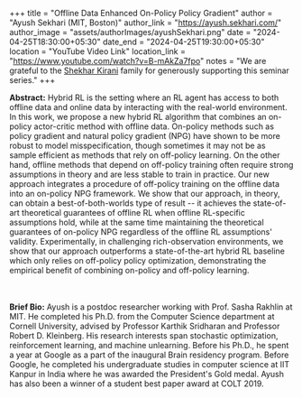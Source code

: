 +++
title = "Offline Data Enhanced On-Policy Policy Gradient"
author = "Ayush Sekhari (MIT, Boston)"
author_link = "https://ayush.sekhari.com/"
author_image = "assets/authorImages/ayushSekhari.png"
date = "2024-04-25T18:30:00+05:30"
date_end = "2024-04-25T19:30:00+05:30"
location = "YouTube Video Link"
location_link = "https://www.youtube.com/watch?v=B-mAkZa7fpo"
notes = "We are grateful to the <a href = "https://www.accel.com/people/shekhar-kirani" target= "_blank">Shekhar Kirani</a> family for generously supporting this seminar series."
+++

<b>Abstract:</b>
Hybrid RL is the setting where an RL agent has access to both offline data and online data
by interacting with the real-world environment. In this work, we propose a new hybrid RL
algorithm that combines an on-policy actor-critic method with offline data. On-policy methods
such as policy gradient and natural policy gradient (NPG) have shown to be more robust to model
misspecification, though sometimes it may not be as sample efficient as methods that rely
on off-policy learning. On the other hand, offline methods that depend on off-policy training
often require strong assumptions in theory and are less stable to train in practice. Our
new approach integrates a procedure of off-policy training on the offline data into an
on-policy NPG framework. We show that our approach, in theory, can obtain a best-of-both-worlds
type of result -- it achieves the state-of-art theoretical guarantees of offline RL when offline
RL-specific assumptions hold, while at the same time maintaining the theoretical guarantees of
on-policy NPG regardless of the offline RL assumptions' validity. Experimentally, in challenging
rich-observation environments, we show that our approach outperforms a state-of-the-art hybrid
RL baseline which only relies on off-policy policy optimization, demonstrating the empirical
benefit of combining on-policy and off-policy learning. 

<br><br>
<b>Brief Bio:</b>  Ayush is a postdoc researcher working with Prof. Sasha Rakhlin at MIT. He completed his Ph.D. from the Computer Science department at Cornell University, advised by Professor Karthik Sridharan and Professor Robert D. Kleinberg. His research interests span stochastic optimization, reinforcement learning, and machine unlearning. Before his Ph.D., he spent a year at Google as a part of the inaugural Brain residency program. Before Google, he completed his undergraduate studies in computer science at IIT Kanpur in India where he was awarded the President's Gold medal. Ayush has also been a winner of a student best paper award at COLT 2019. 
